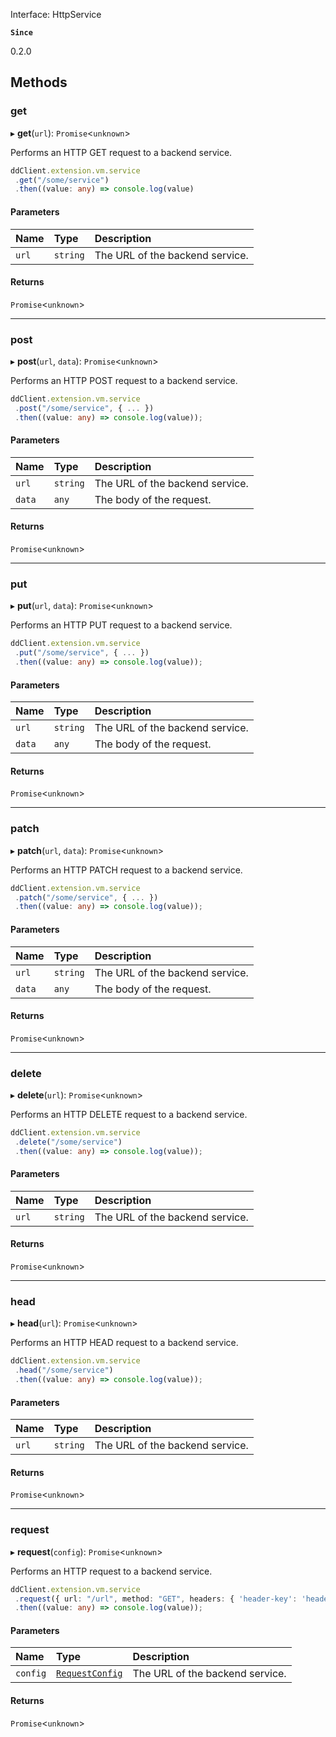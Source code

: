 Interface: HttpService


**`Since`**

0.2.0

## Methods

### get

▸ **get**(`url`): `Promise`<`unknown`\>

Performs an HTTP GET request to a backend service.

```typescript
ddClient.extension.vm.service
 .get("/some/service")
 .then((value: any) => console.log(value)
```

#### Parameters

| Name | Type | Description |
| :------ | :------ | :------ |
| `url` | `string` | The URL of the backend service. |

#### Returns

`Promise`<`unknown`\>

___

### post

▸ **post**(`url`, `data`): `Promise`<`unknown`\>

Performs an HTTP POST request to a backend service.

```typescript
ddClient.extension.vm.service
 .post("/some/service", { ... })
 .then((value: any) => console.log(value));
```

#### Parameters

| Name | Type | Description |
| :------ | :------ | :------ |
| `url` | `string` | The URL of the backend service. |
| `data` | `any` | The body of the request. |

#### Returns

`Promise`<`unknown`\>

___

### put

▸ **put**(`url`, `data`): `Promise`<`unknown`\>

Performs an HTTP PUT request to a backend service.

```typescript
ddClient.extension.vm.service
 .put("/some/service", { ... })
 .then((value: any) => console.log(value));
```

#### Parameters

| Name | Type | Description |
| :------ | :------ | :------ |
| `url` | `string` | The URL of the backend service. |
| `data` | `any` | The body of the request. |

#### Returns

`Promise`<`unknown`\>

___

### patch

▸ **patch**(`url`, `data`): `Promise`<`unknown`\>

Performs an HTTP PATCH request to a backend service.

```typescript
ddClient.extension.vm.service
 .patch("/some/service", { ... })
 .then((value: any) => console.log(value));
```

#### Parameters

| Name | Type | Description |
| :------ | :------ | :------ |
| `url` | `string` | The URL of the backend service. |
| `data` | `any` | The body of the request. |

#### Returns

`Promise`<`unknown`\>

___

### delete

▸ **delete**(`url`): `Promise`<`unknown`\>

Performs an HTTP DELETE request to a backend service.

```typescript
ddClient.extension.vm.service
 .delete("/some/service")
 .then((value: any) => console.log(value));
```

#### Parameters

| Name | Type | Description |
| :------ | :------ | :------ |
| `url` | `string` | The URL of the backend service. |

#### Returns

`Promise`<`unknown`\>

___

### head

▸ **head**(`url`): `Promise`<`unknown`\>

Performs an HTTP HEAD request to a backend service.

```typescript
ddClient.extension.vm.service
 .head("/some/service")
 .then((value: any) => console.log(value));
```

#### Parameters

| Name | Type | Description |
| :------ | :------ | :------ |
| `url` | `string` | The URL of the backend service. |

#### Returns

`Promise`<`unknown`\>

___

### request

▸ **request**(`config`): `Promise`<`unknown`\>

Performs an HTTP request to a backend service.

```typescript
ddClient.extension.vm.service
 .request({ url: "/url", method: "GET", headers: { 'header-key': 'header-value' }, data: { ... }})
 .then((value: any) => console.log(value));
```

#### Parameters

| Name | Type | Description |
| :------ | :------ | :------ |
| `config` | [`RequestConfig`](RequestConfig.md) | The URL of the backend service. |

#### Returns

`Promise`<`unknown`\>

